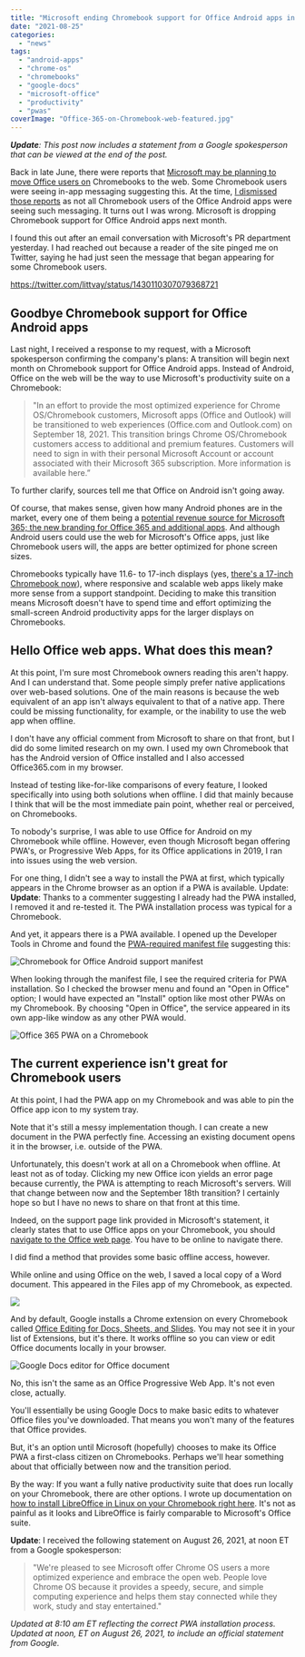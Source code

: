 ```yaml
---
title: "Microsoft ending Chromebook support for Office Android apps in September (Update: Google statement added)"
date: "2021-08-25"
categories: 
  - "news"
tags: 
  - "android-apps"
  - "chrome-os"
  - "chromebooks"
  - "google-docs"
  - "microsoft-office"
  - "productivity"
  - "pwas"
coverImage: "Office-365-on-Chromebook-web-featured.jpg"
---
```


_**Update**: This post now includes a statement from a Google spokesperson that can be viewed at the end of the post._

Back in late June, there were reports that [Microsoft may be planning to move Office users on](https://windowsunited.de/chrome-os-microsofts-office-apps-funktionieren-nicht-mehr/) Chromebooks to the web. Some Chromebook users were seeing in-app messaging suggesting this. At the time, [I dismissed those reports](https://www.aboutchromebooks.com/news/microsoft-is-pushing-chromebooks-to-run-office-on-web-not-exactly/) as not all Chromebook users of the Office Android apps were seeing such messaging. It turns out I was wrong. Microsoft is dropping Chromebook support for Office Android apps next month.

I found this out after an email conversation with Microsoft's PR department yesterday. I had reached out because a reader of the site pinged me on Twitter, saying he had just seen the message that began appearing for some Chromebook users.

https://twitter.com/littvay/status/1430110307079368721

## Goodbye Chromebook support for Office Android apps

Last night, I received a response to my request, with a Microsoft spokesperson confirming the company's plans: A transition will begin next month on Chromebook support for Office Android apps. Instead of Android, Office on the web will be the way to use Microsoft's productivity suite on a Chromebook:

> "In an effort to provide the most optimized experience for Chrome OS/Chromebook customers, Microsoft apps (Office and Outlook) will be transitioned to web experiences (Office.com and Outlook.com) on September 18, 2021. This transition brings Chrome OS/Chromebook customers access to additional and premium features. Customers will need to sign in with their personal Microsoft Account or account associated with their Microsoft 365 subscription. More information is available here.”

To further clarify, sources tell me that Office on Android isn't going away.

Of course, that makes sense, given how many Android phones are in the market, every one of them being a [potential revenue source for Microsoft 365; the new branding for Office 365 and additional apps](https://www.microsoft.com/en-us/microsoft-365/blog/2021/08/19/new-pricing-for-microsoft-365/). And although Android users could use the web for Microsoft's Office apps, just like Chromebook users will, the apps are better optimized for phone screen sizes.

Chromebooks typically have 11.6- to 17-inch displays (yes, [there's a 17-inch Chromebook now](https://www.aboutchromebooks.com/news/early-look-at-the-17-3-inch-acer-chromebook-317/)), where responsive and scalable web apps likely make more sense from a support standpoint. Deciding to make this transition means Microsoft doesn't have to spend time and effort optimizing the small-screen Android productivity apps for the larger displays on Chromebooks.

## Hello Office web apps. What does this mean?

At this point, I'm sure most Chromebook owners reading this aren't happy. And I can understand that. Some people simply prefer native applications over web-based solutions. One of the main reasons is because the web equivalent of an app isn't always equivalent to that of a native app. There could be missing functionality, for example, or the inability to use the web app when offline.

I don't have any official comment from Microsoft to share on that front, but I did do some limited research on my own. I used my own Chromebook that has the Android version of Office installed and I also accessed Office365.com in my browser.

Instead of testing like-for-like comparisons of every feature, I looked specifically into using both solutions when offline. I did that mainly because I think that will be the most immediate pain point, whether real or perceived, on Chromebooks.

To nobody's surprise, I was able to use Office for Android on my Chromebook while offline. However, even though Microsoft began offering PWA's, or Progressive Web Apps, for its Office applications in 2019, I ran into issues using the web version.

For one thing, I didn't see a way to install the PWA at first, which typically appears in the Chrome browser as an option if a PWA is available. Update: **Update**: Thanks to a commenter suggesting I already had the PWA installed, I removed it and re-tested it. The PWA installation process was typical for a Chromebook.

And yet, it appears there is a PWA available. I opened up the Developer Tools in Chrome and found the [PWA-required manifest file](https://web.dev/install-criteria/) suggesting this:

![Chromebook for Office Android support manifest](images/Office365-manifest-on-Chromebook-1024x629.jpg)

When looking through the manifest file, I see the required criteria for PWA installation. So I checked the browser menu and found an "Open in Office" option; I would have expected an "Install" option like most other PWAs on my Chromebook. By choosing "Open in Office", the service appeared in its own app-like window as any other PWA would.

![Office 365 PWA on a Chromebook](images/Office-365-PWA-on-Chromebook-1024x632.jpg)

## The current experience isn't great for Chromebook users

At this point, I had the PWA app on my Chromebook and was able to pin the Office app icon to my system tray.

Note that it's still a messy implementation though. I can create a new document in the PWA perfectly fine. Accessing an existing document opens it in the browser, i.e. outside of the PWA.

Unfortunately, this doesn't work at all on a Chromebook when offline. At least not as of today. Clicking my new Office icon yields an error page because currently, the PWA is attempting to reach Microsoft's servers. Will that change between now and the September 18th transition? I certainly hope so but I have no news to share on that front at this time.

Indeed, on the support page link provided in Microsoft's statement, it clearly states that to use Office apps on your Chromebook, you should [navigate to the Office web page](http://www.office.com). You have to be online to navigate there.

I did find a method that provides some basic offline access, however.

While online and using Office on the web, I saved a local copy of a Word document. This appeared in the Files app of my Chromebook, as expected.

![](images/Download-Word-file-on-Chromebook-from-Office-365.png)

And by default, Google installs a Chrome extension on every Chromebook called [Office Editing for Docs, Sheets, and Slides](https://chrome.google.com/webstore/detail/office-editing-for-docs-s/gbkeegbaiigmenfmjfclcdgdpimamgkj?hl=en). You may not see it in your list of Extensions, but it's there. It works offline so you can view or edit Office documents locally in your browser.

![Google Docs editor for Office document](images/Offline-Document-editing-on-a-Chromebook-1024x618.jpg)

No, this isn't the same as an Office Progressive Web App. It's not even close, actually.

You'll essentially be using Google Docs to make basic edits to whatever Office files you've downloaded. That means you won't many of the features that Office provides.

But, it's an option until Microsoft (hopefully) chooses to make its Office PWA a first-class citizen on Chromebooks. Perhaps we'll hear something about that officially between now and the transition period.

By the way: If you want a fully native productivity suite that does run locally on your Chromebook, there are other options. I wrote up documentation on [how to install LibreOffice in Linux on your Chromebook right here](https://www.aboutchromebooks.com/news/how-to-install-libreoffice-for-linux-on-a-chromebook-after-downloading-it-as-a-tar-gz-file/). It's not as painful as it looks and LibreOffice is fairly comparable to Microsoft's Office suite.

**Update**: I received the following statement on August 26, 2021, at noon ET from a Google spokesperson:

> "We're pleased to see Microsoft offer Chrome OS users a more optimized experience and embrace the open web. People love Chrome OS because it provides a speedy, secure, and simple computing experience and helps them stay connected while they work, study and stay entertained."

_Updated at 8:10 am ET reflecting the correct PWA installation process._  
_Updated at noon, ET on August 26, 2021, to include an official statement from Google._
